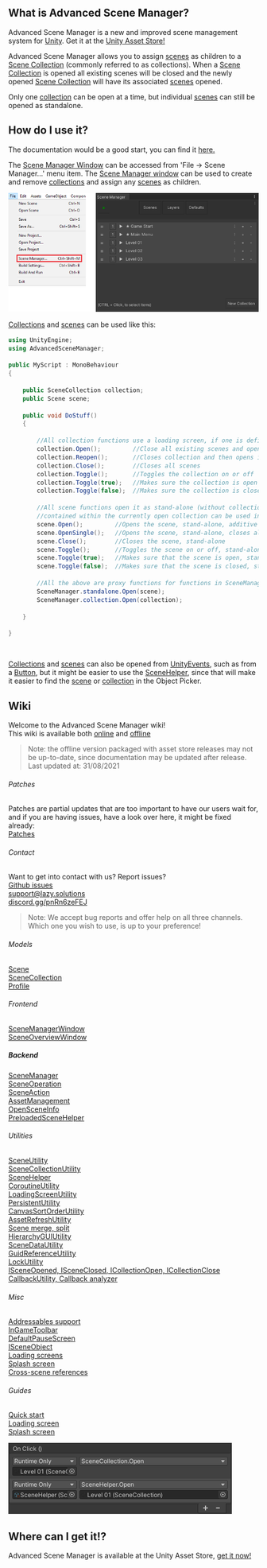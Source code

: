 ## What is Advanced Scene Manager?

Advanced Scene Manager is a new and improved scene management system for [Unity](https://unity.com/). Get it at the [Unity Asset Store!](https://assetstore.unity.com/packages/slug/174152)

Advanced Scene Manager allows you to assign [scenes](docs/Scene.md) as children to a [Scene Collection](docs/SceneCollection.md) (commonly referred to as collections).
When a [Scene Collection](docs/SceneCollection.md) is opened all existing scenes will be closed and the newly opened [Scene Collection](docs/SceneCollection.md) will have its associated [scenes](docs/Scene.md) opened.

Only one [collection](docs/SceneCollection.md) can be open at a time, but individual [scenes](docs/SceneCollection.md) can still be opened as standalone.

## How do I use it?

The documentation would be a good start, you can find it [here.](#wiki)

The [Scene Manager Window](docs/SceneManagerWindow.md) can be accessed from 'File -> Scene Manager...' menu item. The [Scene Manager window](docs/SceneManagerWindow.md) can be used to create and remove [collections](docs/SceneCollection.md) and assign any [scenes](docs/Scene.md) as children.

![](docs/image/File-menu-and-scene-manager-window.png "File menu and scene manager window")

[Collections](docs/SceneCollection.md) and [scenes](docs/Scene.md) can be used like this:

```C#
using UnityEngine;
using AdvancedSceneManager;

public MyScript : MonoBehaviour
{

    public SceneCollection collection;
    public Scene scene;

    public void DoStuff()
    {     

        //All collection functions use a loading screen, if one is defined
        collection.Open();         //Close all existing scenes and open scenes in collection
        collection.Reopen();       //Closes collection and then opens it again
        collection.Close();        //Closes all scenes
        collection.Toggle();       //Toggles the collection on or off
        collection.Toggle(true);   //Makes sure the collection is open
        collection.Toggle(false);  //Makes sure the collection is closed

        //All scene functions open it as stand-alone (without collection), but scenes that are
        //contained within the currently open collection can be used in functions in SceneManager.collection
        scene.Open();         //Opens the scene, stand-alone, additive
        scene.OpenSingle();   //Opens the scene, stand-alone, closes all existing scenes and collections
        scene.Close();        //Closes the scene, stand-alone
        scene.Toggle();       //Toggles the scene on or off, stand-alone
        scene.Toggle(true);   //Makes sure that the scene is open, stand-alone
        scene.Toggle(false);  //Makes sure that the scene is closed, stand-alone

        //All the above are proxy functions for functions in SceneManager.standalone or SceneManager.collection
        SceneManager.standalone.Open(scene);
        SceneManager.collection.Open(collection);

    }

}
```

</br>

[Collections](docs/SceneCollection.md) and [scenes](docs/Scene.md) can also be opened from [UnityEvents](https://docs.unity3d.com/Manual/UnityEvents.html), such as from a [Button](https://docs.unity3d.com/Packages/com.unity.ugui@1.0/manual/script-Button.html), but it might be easier to use the [SceneHelper](docs/SceneHelper.md), since that will make it easier to find the [scene](docs/Scene.md) or [collection](docs/SceneCollection.md) in the Object Picker.

## Wiki
Welcome to the Advanced Scene Manager wiki!\
This wiki is available both [online](https://github.com/Lazy-Solutions/AdvancedSceneManager/blob/main/docs/readme.md) and [offline](https://raw.githubusercontent.com/wiki/Lazy-Solutions/AdvancedSceneManager/docs/ToPdf/ASM.pdf)
>Note: the offline version packaged with asset store releases may not be up-to-date, since documentation may be updated after release.\
Last updated at: 31/08/2021

###### Patches
Patches are partial updates that are too important to have our users wait for, and if you are having issues, have a look over here, it might be fixed already: \
[Patches](https://github.com/Lazy-Solutions/AdvancedSceneManager/tree/main/patches)

###### Contact
Want to get into contact with us? Report issues?\
[Github issues](https://github.com/Lazy-Solutions/AdvancedSceneManager/issues)\
[support@lazy.solutions](mailto:support@lazy.solutions)\
[discord.gg/pnRn6zeFEJ](https://discord.gg/pnRn6zeFEJ)
>Note: We accept bug reports and offer help on all three channels. Which one you wish to use, is up to your preference!

###### Models
[Scene](docs/Scene.md)\
[SceneCollection](docs/SceneCollection.md)\
[Profile](docs/Profile.md)

###### Frontend
[SceneManagerWindow](docs/SceneManagerWindow.md)\
[SceneOverviewWindow](docs/SceneOverviewWindow.md)

##### Backend
[SceneManager](docs/SceneManager.md)\
[SceneOperation](docs/SceneOperation.md)\
[SceneAction](docs/SceneAction.md)\
[AssetManagement](docs/AssetManagement.md)\
[OpenSceneInfo](docs/OpenSceneInfo.md)\
[PreloadedSceneHelper](docs/PreloadedSceneHelper.md)

###### Utilities
[SceneUtility](docs/SceneUtility.md)\
[SceneCollectionUtility](docs/SceneCollectionUtility.md)\
[SceneHelper](docs/SceneHelper.md)\
[CoroutineUtility](docs/CoroutineUtility.md)\
[LoadingScreenUtility](docs/LoadingScreenUtility.md)\
[PersistentUtility](docs/PersistentUtility.md)\
[CanvasSortOrderUtility](docs/CanvasSortOrderUtility.md)\
[AssetRefreshUtility](docs/AssetRefreshUtility.md)\
[Scene merge, split](docs/SceneMergeSplit.md)\
[HierarchyGUIUtility](docs/HierarchyGUIUtility.md)\
[SceneDataUtility](docs/SceneDataUtility.md)\
[GuidReferenceUtility](docs/GuidReferenceUtility.md)\
[LockUtility](docs/LockingUtility.md)\
[ISceneOpened, ISceneClosed, ICollectionOpen, ICollectionClose](docs/Callbacks.md)\
[CallbackUtility, Callback analyzer](docs/CallbackUtility.md)

###### Misc
[Addressables support](docs/AddressablesSupport.md)\
[InGameToolbar](docs/InGameToolbar.md)\
[DefaultPauseScreen](docs/DefaultPauseScreen.md)\
[ISceneObject](docs/ISceneObject.md)\
[Loading screens](docs/LoadingScreen.md)\
[Splash screen](docs/SplashScreen.md)\
[Cross-scene references](docs/CrossSceneReferences.md)

###### Guides
[Quick start](docs/QuickStart.md)\
[Loading screen](docs/LoadingScreen.md#guide)\
[Splash screen](docs/SplashScreen.md#guide)

![](docs/image/Unity-event.png "Unity event")
## Where can I get it!?
Advanced Scene Manager is available at the Unity Asset Store, [get it now!](https://assetstore.unity.com/packages/slug/174152)<br/>
